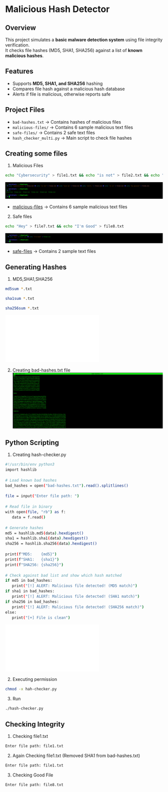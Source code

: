 # Malicious Hash Detector

## Overview
This project simulates a **basic malware detection system** using file integrity verification.  
It checks file hashes (MD5, SHA1, SHA256) against a list of **known malicious hashes**.

## Features
- Supports **MD5, SHA1, and SHA256** hashing
- Compares file hash against a malicious hash database
- Alerts if file is malicious, otherwise reports safe

## Project Files
- `bad-hashes.txt` → Contains hashes of malicious files
- `malicious-files/` → Contains 6 sample malicious text files
- `safe-files/` → Contains 2 safe text files
- `hash_checker_multi.py` → Main script to check file hashes

## Creating some files
1. Malicious Files
```bash
echo "Cybersecurity" > file1.txt && echo "is not" > file2.txt && echo "just my" > file3.txt && echo "skill," > file4.txt && echo "it is" > file5.txt && echo "my passion" > file6.txt
 ```
![1-creating files.png](Screenshots/1-creating%20files.png)
- [malicious-files](./malicious-files/) → Contains 6 sample malicious text files

2. Safe files
```bash
echo "Hey" > file7.txt && echo "I'm Good" > file8.txt
 ```
![2-creating good filees.png](Screenshots/2-creating%20good%20filees.png)
- [safe-files](./safe-files/) → Contains 2 sample text files

## Generating Hashes
 1. MD5,SHA1,SHA256
```bash
md5sum *.txt
```
```bash
sha1sum *.txt
```
```bash
sha256sum *.txt 
```
![bad-hashes.txt](File%20Integrity%20Monitor/bad-hashes.txt)

2. Creating bad-hashes.txt file
![3 bad hashes.png](Screenshots/3%20bad%20hashes.png)

## Python Scripting
1. Creating hash-checker.py
 ```bash
#!/usr/bin/env python3
import hashlib

# Load known bad hashes
bad_hashes = open("bad-hashes.txt").read().splitlines()

file = input("Enter file path: ")

# Read file in binary
with open(file, "rb") as f:
    data = f.read()

# Generate hashes
md5 = hashlib.md5(data).hexdigest()
sha1 = hashlib.sha1(data).hexdigest()
sha256 = hashlib.sha256(data).hexdigest()

print(f"MD5:    {md5}")
print(f"SHA1:   {sha1}")
print(f"SHA256: {sha256}")

# Check against bad list and show which hash matched
if md5 in bad_hashes:
    print("[!] ALERT: Malicious file detected! (MD5 match)")
if sha1 in bad_hashes:
    print("[!] ALERT: Malicious file detected! (SHA1 match)")
if sha256 in bad_hashes:
    print("[!] ALERT: Malicious file detected! (SHA256 match)")
else:
    print("[+] File is clean")
   ```
![hash-checker.py](File%20Integrity%20Monitor/hash-checker.py)

2. Executing permission
 ```bash
chmod -x hah-checker.py
 ```

3. Run
 ```bash
./hash-checker.py
 ```
## Checking Integrity
1. Checking file1.txt
 ```bash
Enter file path: file1.txt
 ```

2. Again Checking file1.txt (Removed SHA1 from bad-hashes.txt)
  ```bash
Enter file path: file1.txt
  ```

 3. Checking Good File
  ```bash
Enter file path: file8.txt
  ```

